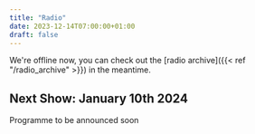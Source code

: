 ```yaml
---
title: "Radio"
date: 2023-12-14T07:00:00+01:00
draft: false
---
```

We're offline now, you can check out the [radio archive]({{< ref "/radio_archive" >}}) in the meantime.
<!--Placeholder offline video-->
## Next Show: January 10th 2024
Programme to be announced soon

